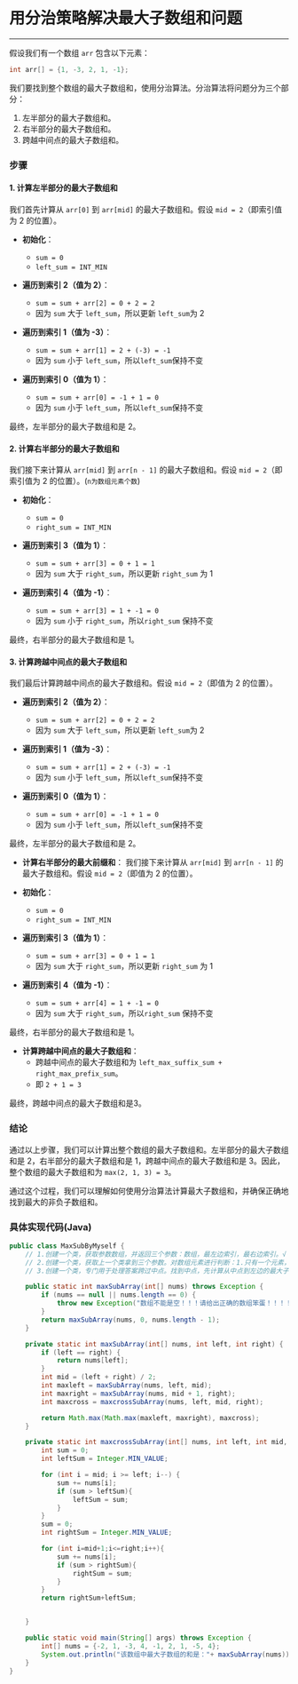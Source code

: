 # 用分治策略解决最大子数组和问题

***

假设我们有一个数组 `arr` 包含以下元素：

```c
int arr[] = {1, -3, 2, 1, -1};
```

我们要找到整个数组的最大子数组和，使用分治算法。分治算法将问题分为三个部分：

1. 左半部分的最大子数组和。
2. 右半部分的最大子数组和。
3. 跨越中间点的最大子数组和。

### 步骤

#### 1. 计算左半部分的最大子数组和

我们首先计算从 `arr[0]` 到 `arr[mid]` 的最大子数组和。假设 `mid = 2`（即索引值为 2 的位置）。

- **初始化**：
  - `sum = 0`
  - `left_sum = INT_MIN`

- **遍历到索引 2（值为 2）**：
  - `sum = sum + arr[2] = 0 + 2 = 2`
  - 因为 `sum` 大于 `left_sum`，所以更新 `left_sum`为 2

- **遍历到索引 1（值为 -3）**：
  - `sum = sum + arr[1] = 2 + (-3) = -1`
  - 因为 `sum` 小于 `left_sum`，所以`left_sum`保持不变

- **遍历到索引 0（值为 1）**：
  - `sum = sum + arr[0] = -1 + 1 = 0`
  - 因为 `sum` 小于 `left_sum`，所以`left_sum`保持不变

最终，左半部分的最大子数组和是 2。

#### 2. 计算右半部分的最大子数组和

我们接下来计算从 `arr[mid]` 到 `arr[n - 1]` 的最大子数组和。假设 `mid = 2`（即索引值为 2 的位置）。(`n为数组元素个数`)

- **初始化**：
  - `sum = 0`
  - `right_sum = INT_MIN`

- **遍历到索引 3（值为 1）**：
  - `sum = sum + arr[3] = 0 + 1 = 1`
  - 因为 `sum` 大于 `right_sum`，所以更新 `right_sum` 为 1

- **遍历到索引 4（值为 -1）**：
  - `sum = sum + arr[3] = 1 + -1 = 0`
  - 因为 `sum` 小于 `right_sum`，所以`right_sum` 保持不变

最终，右半部分的最大子数组和是 1。

#### 3. 计算跨越中间点的最大子数组和

我们最后计算跨越中间点的最大子数组和。假设 `mid = 2`（即值为 2 的位置）。

- **遍历到索引 2（值为 2）**：
  - `sum = sum + arr[2] = 0 + 2 = 2`
  - 因为 `sum` 大于 `left_sum`，所以更新 `left_sum`为 2

- **遍历到索引 1（值为 -3）**：
  - `sum = sum + arr[1] = 2 + (-3) = -1`
  - 因为 `sum` 小于 `left_sum`，所以`left_sum`保持不变

- **遍历到索引 0（值为 1）**：
  - `sum = sum + arr[0] = -1 + 1 = 0`
  - 因为 `sum` 小于 `left_sum`，所以`left_sum`保持不变

最终，左半部分的最大子数组和是 2。

- **计算右半部分的最大前缀和**：
我们接下来计算从 `arr[mid]` 到 `arr[n - 1]` 的最大子数组和。假设 `mid = 2`（即值为 2 的位置）。

- **初始化**：
  - `sum = 0`
  - `right_sum = INT_MIN`

- **遍历到索引 3（值为 1）**：
  - `sum = sum + arr[3] = 0 + 1 = 1`
  - 因为 `sum` 大于 `right_sum`，所以更新 `right_sum` 为 1

- **遍历到索引 4（值为 -1）**：
  - `sum = sum + arr[4] = 1 + -1 = 0`
  - 因为 `sum` 大于 `right_sum`，所以`right_sum` 保持不变

最终，右半部分的最大子数组和是 1。

- **计算跨越中间点的最大子数组和**：
  - 跨越中间点的最大子数组和为 `left_max_suffix_sum + right_max_prefix_sum`。
  - 即 `2 + 1 = 3`

最终，跨越中间点的最大子数组和是3。

### 结论

通过以上步骤，我们可以计算出整个数组的最大子数组和。左半部分的最大子数组和是 2，右半部分的最大子数组和是 1，跨越中间点的最大子数组和是 3。因此，整个数组的最大子数组和为 `max(2, 1, 3) = 3`。

通过这个过程，我们可以理解如何使用分治算法计算最大子数组和，并确保正确地找到最大的非负子数组和。

### 具体实现代码(Java)

```java
public class MaxSubByMyself {
    // 1.创建一个类，获取参数数组，并返回三个参数：数组，最左边索引，最右边索引。√
    // 2.创建一个类，获取上一个类拿到三个参数。对数组元素进行判断：1.只有一个元素，返回靠左边的元素。2.有多个元素，分三种情况：1.答案在左边。2.答案在右边。3.答案跨过中点。第一种和第二种情况直接进行递归。第三种情况可以直接计算出来。
    // 3.创建一个类，专门用于处理答案跨过中点。找到中点，先计算从中点到左边的最大子数组，再计算成从中点到右边的最大子数组。最后把这两个最大子数组相加得到答案。

    public static int maxSubArray(int[] nums) throws Exception {
        if (nums == null || nums.length == 0) {
            throw new Exception("数组不能是空！！！请给出正确的数组笨蛋！！！！");
        }
        return maxSubArray(nums, 0, nums.length - 1);
    }

    private static int maxSubArray(int[] nums, int left, int right) {
        if (left == right) {
            return nums[left];
        }
        int mid = (left + right) / 2;
        int maxleft = maxSubArray(nums, left, mid);
        int maxright = maxSubArray(nums, mid + 1, right);
        int maxcross = maxcrossSubArray(nums, left, mid, right);

        return Math.max(Math.max(maxleft, maxright), maxcross);
    }

    private static int maxcrossSubArray(int[] nums, int left, int mid, int right) {
        int sum = 0;
        int leftSum = Integer.MIN_VALUE;

        for (int i = mid; i >= left; i--) {
            sum += nums[i];
            if (sum > leftSum){
                leftSum = sum;
            }
        }
        sum = 0;
        int rightSum = Integer.MIN_VALUE;

        for (int i=mid+1;i<=right;i++){
            sum += nums[i];
            if (sum > rightSum){
                rightSum = sum;
            }
        }
        return rightSum+leftSum;


    }

    public static void main(String[] args) throws Exception {
        int[] nums = {-2, 1, -3, 4, -1, 2, 1, -5, 4};
        System.out.println("该数组中最大子数组的和是："+ maxSubArray(nums));
    }
}

```